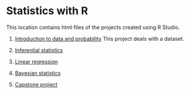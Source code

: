 # Statistics with R

This location contains html files of the projects created using R Studio.

1. [Introduction to data and probability](https://kushan-sth.github.io/statistics_with_R/intro_data_prob_project_final.html)
   This project deals with a dataset.
   
2. [Inferential statistics](https://kushan-sth.github.io/statistics_with_R/statistical_inference_with_GSS_data.html)
3. [Linear regression](https://kushan-sth.github.io/statistics_with_R/Modeling_and_prediction_for_movies.html)
4. [Bayesian statistics](https://kushan-sth.github.io/statistics_with_R/Bayesian_project.html)
5. [Capstone project](https://kushan-sth.github.io/statistics_with_R/Final_project.html)
